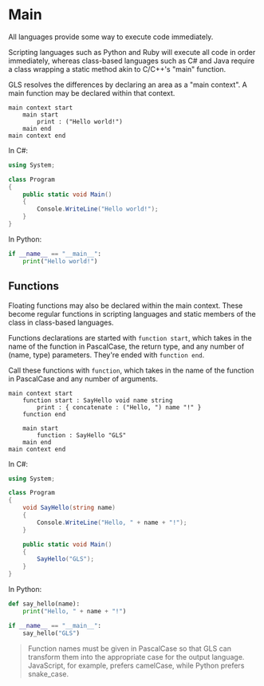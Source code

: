 # Main

All languages provide some way to execute code immediately.

Scripting languages such as Python and Ruby will execute all code in order immediately, whereas class-based languages such as C\# and Java require a class wrapping a static method akin to C/C++'s "main" function.

GLS resolves the differences by declaring an area as a "main context". A main function may be declared within that context.

```gls
main context start
    main start
        print : ("Hello world!")
    main end
main context end
```

In C\#:

```csharp
using System;

class Program
{
    public static void Main()
    {
        Console.WriteLine("Hello world!");
    }
}
```

In Python:

```python
if __name__ == "__main__":
    print("Hello world!")
```

## Functions

Floating functions may also be declared within the main context. These become regular functions in scripting languages and static members of the class in class-based languages.

Functions declarations are started with `function start`, which takes in the name of the function in PascalCase, the return type, and any number of \(name, type\) parameters. They're ended with `function end`.

Call these functions with `function`, which takes in the name of the function in PascalCase and any number of arguments.

```gls
main context start
    function start : SayHello void name string
        print : { concatenate : ("Hello, ") name "!" }
    function end

    main start
        function : SayHello "GLS"
    main end
main context end
```

In C\#:

```csharp
using System;

class Program
{
    void SayHello(string name)
    {
        Console.WriteLine("Hello, " + name + "!");
    }

    public static void Main()
    {
        SayHello("GLS");
    }
}
```

In Python:

```python
def say_hello(name):
    print("Hello, " + name + "!")

if __name__ == "__main__":
    say_hello("GLS")
```

> Function names must be given in PascalCase so that GLS can transform them into the appropriate case for the output language. JavaScript, for example, prefers camelCase, while Python prefers snake\_case.



